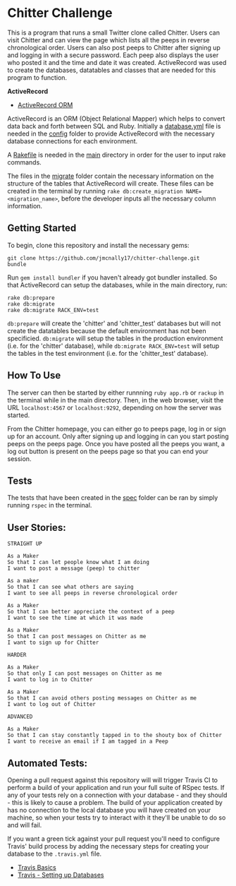 Chitter Challenge
=================

This is a program that runs a small Twitter clone called Chitter. Users can visit Chitter and can view the page which lists all the peeps in reverse chronological order. Users can also post peeps to Chitter after signing up and logging in with a secure password. Each peep also displays the user who posted it and the time and date it was created. ActiveRecord was used to create the databases, datatables and classes that are needed for this program to function.

**ActiveRecord**
- [ActiveRecord ORM](https://guides.rubyonrails.org/active_record_basics.html)

ActiveRecord is an ORM (Object Relational Mapper) which helps to convert data back and forth between SQL and Ruby. Initially a [database.yml](https://github.com/jmcnally17/chitter-challenge/blob/main/config/database.yml) file is needed in the [config](https://github.com/jmcnally17/chitter-challenge/tree/main/config) folder to provide ActiveRecord with the necessary database connections for each environment. 

A [Rakefile](https://github.com/jmcnally17/chitter-challenge/blob/main/Rakefile) is needed in the [main](https://github.com/jmcnally17/chitter-challenge) directory in order for the user to input rake commands.

The files in the [migrate](https://github.com/jmcnally17/chitter-challenge/tree/main/db/migrate) folder contain the necessary information on the structure of the tables that ActiveRecord will create. These files can be created in the terminal by running `rake db:create_migration NAME=<migration_name>`, before the developer inputs all the necessary column information.



Getting Started
-------

To begin, clone this repository and install the necessary gems:
```
git clone https://github.com/jmcnally17/chitter-challenge.git
bundle
```
Run `gem install bundler` if you haven't already got bundler installed. So that ActiveRecord can setup the databases, while in the main directory, run:
```
rake db:prepare
rake db:migrate
rake db:migrate RACK_ENV=test
```
`db:prepare` will create the 'chitter' and 'chitter_test' databases but will not create the datatables because the default environment has not been specificied. `db:migrate` will setup the tables in the production environment (i.e. for the 'chitter' database), while `db:migrate RACK_ENV=test` will setup the tables in the test environment (i.e. for the 'chitter_test' database).

How To Use
------

The server can then be started by either runnning `ruby app.rb` or `rackup` in the terminal while in the main directory. Then, in the web browser, visit the URL `localhost:4567` or `localhost:9292`, depending on how the server was started.

From the Chitter homepage, you can either go to peeps page, log in or sign up for an account. Only after signing up and logging in can you start posting peeps on the peeps page. Once you have posted all the peeps you want, a log out button is present on the peeps page so that you can end your session.

Tests
------

The tests that have been created in the [spec](https://github.com/jmcnally17/chitter-challenge/tree/main/spec) folder can be ran by simply running `rspec` in the terminal.

User Stories:
-------

```
STRAIGHT UP

As a Maker
So that I can let people know what I am doing  
I want to post a message (peep) to chitter

As a maker
So that I can see what others are saying  
I want to see all peeps in reverse chronological order

As a Maker
So that I can better appreciate the context of a peep
I want to see the time at which it was made

As a Maker
So that I can post messages on Chitter as me
I want to sign up for Chitter

HARDER

As a Maker
So that only I can post messages on Chitter as me
I want to log in to Chitter

As a Maker
So that I can avoid others posting messages on Chitter as me
I want to log out of Chitter

ADVANCED

As a Maker
So that I can stay constantly tapped in to the shouty box of Chitter
I want to receive an email if I am tagged in a Peep
```

Automated Tests:
-----

Opening a pull request against this repository will will trigger Travis CI to perform a build of your application and run your full suite of RSpec tests. If any of your tests rely on a connection with your database - and they should - this is likely to cause a problem. The build of your application created by has no connection to the local database you will have created on your machine, so when your tests try to interact with it they'll be unable to do so and will fail.

If you want a green tick against your pull request you'll need to configure Travis' build process by adding the necessary steps for creating your database to the `.travis.yml` file.

- [Travis Basics](https://docs.travis-ci.com/user/tutorial/)
- [Travis - Setting up Databases](https://docs.travis-ci.com/user/database-setup/)
